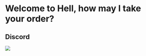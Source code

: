 # Welcome to Hell, how may I take your order?

## Discord

![](https://discord.c99.nl/widget/theme-4/342164154645348363.png)
